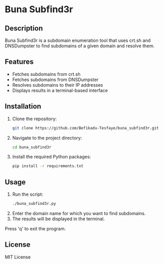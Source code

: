 # Buna Subfind3r

## Description
Buna Subfind3r is a subdomain enumeration tool that uses crt.sh and DNSDumpster to find subdomains of a given domain and resolve them.

## Features
- Fetches subdomains from crt.sh
- Fetches subdomains from DNSDumpster
- Resolves subdomains to their IP addresses
- Displays results in a terminal-based interface

## Installation

1. Clone the repository:
    ```bash
    git clone https://github.com/Befikadu-Tesfaye/buna_subfind3r.git
    ```
2. Navigate to the project directory:
    ```bash
    cd buna_subfind3r
    ```
3. Install the required Python packages:
    ```bash
    pip install -r requirements.txt
    ```

## Usage

1. Run the script:
    ```bash
    ./buna_subfind3r.py
    ```
2. Enter the domain name for which you want to find subdomains.
3. The results will be displayed in the terminal.

Press 'q' to exit the program.

## License
MIT License
